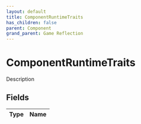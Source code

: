```yaml
---
layout: default
title: ComponentRuntimeTraits
has_children: false
parent: Component
grand_parent: Game Reflection
---
```

# ComponentRuntimeTraits
Description 

## Fields

| Type | Name |
|:----------|:--------------|

